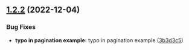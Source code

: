 ## [1.2.2](https://github.com/AllyMurray/comic-vine/compare/v1.2.1...v1.2.2) (2022-12-04)

### Bug Fixes

- **typo in pagination example:** typo in pagination example ([3b3d3c5](https://github.com/AllyMurray/comic-vine/commit/3b3d3c5b30ce42672767f1a17d78b792a6dc3a0f))

